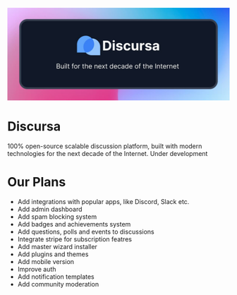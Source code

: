 ![image](public/banner.jpg)

# **Discursa**

100% open-source scalable discussion platform, built with modern technologies for the next decade of the Internet. Under development

# Our Plans

- Add integrations with popular apps, like Discord, Slack etc.
- Add admin dashboard
- Add spam blocking system
- Add badges and achievements system
- Add questions, polls and events to discussions
- Integrate stripe for subscription featres
- Add master wizard installer
- Add plugins and themes
- Add mobile version
- Improve auth
- Add notification templates
- Add community moderation
